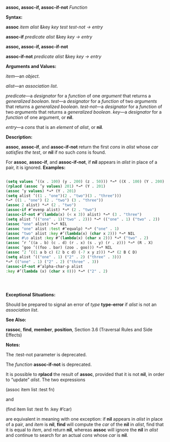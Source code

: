 **assoc, assoc-if, assoc-if-not** *Function* 



**Syntax:** 



**assoc** *item alist* &amp;key *key test test-not → entry* 



**assoc-if** *predicate alist* &amp;key *key → entry* 







 



 



**assoc, assoc-if, assoc-if-not** 



**assoc-if-not** *predicate alist* &amp;key *key → entry* 



**Arguments and Values:** 



*item*—an *object*. 



*alist*—an *association list*. 



*predicate*—a *designator* for a *function* of one *argument* that returns a *generalized boolean*. *test*—a *designator* for a *function* of two *arguments* that returns a *generalized boolean*. *test-not*—a *designator* for a *function* of two *arguments* that returns a *generalized boolean*. *key*—a *designator* for a *function* of one argument, or **nil**. 



*entry*—a *cons* that is an *element* of *alist*, or **nil**. 



**Description:** 



**assoc**, **assoc-if**, and **assoc-if-not** return the first *cons* in *alist* whose *car satisfies the test*, or **nil** if no such *cons* is found. 



For **assoc**, **assoc-if**, and **assoc-if-not**, if **nil** appears in *alist* in place of a pair, it is ignored. **Examples:**
```lisp
 
(setq values ’((x . 100) (y . 200) (z . 50))) *→* ((X . 100) (Y . 200) (Z . 50)) (assoc ’y values) *→* (Y . 200) 
(rplacd (assoc ’y values) 201) *→* (Y . 201) 
(assoc ’y values) *→* (Y . 201) 
(setq alist ’((1 . "one")(2 . "two")(3 . "three"))) 
*→* ((1 . "one") (2 . "two") (3 . "three")) 
(assoc 2 alist) *→* (2 . "two") 
(assoc-if #’evenp alist) *→* (2 . "two") 
(assoc-if-not #’(lambda(x) (< x 3)) alist) *→* (3 . "three") 
(setq alist ’(("one" . 1)("two" . 2))) *→* (("one" . 1) ("two" . 2)) 
(assoc "one" alist) *→* NIL 
(assoc "one" alist :test #’equalp) *→* ("one" . 1) 
(assoc "two" alist :key #’(lambda(x) (char x 2))) *→* NIL 
(assoc #\o alist :key #’(lambda(x) (char x 2))) *→* ("two" . 2) 
(assoc ’r ’((a . b) (c . d) (r . x) (s . y) (r . z))) *→* (R . X) 
(assoc ’goo ’((foo . bar) (zoo . goo))) *→* NIL 
(assoc ’2 ’((1 a b c) (2 b c d) (-7 x y z))) *→* (2 B C D) 
(setq alist ’(("one" . 1) ("2" . 2) ("three" . 3))) 
*→* (("one" . 1) ("2" . 2) ("three" . 3)) 
(assoc-if-not #’alpha-char-p alist 
:key #’(lambda (x) (char x 0))) *→* ("2" . 2) 

 
 

```
**Exceptional Situations:** 



Should be prepared to signal an error of *type* **type-error** if *alist* is not an *association list*. 



**See Also:** 



**rassoc**, **find**, **member**, **position**, Section 3.6 (Traversal Rules and Side Effects) 



**Notes:** 



The :test-not parameter is deprecated. 



The *function* **assoc-if-not** is deprecated. 



It is possible to **rplacd** the result of **assoc**, provided that it is not **nil**, in order to “update” *alist*. The two expressions 



(assoc item list :test fn) 



and 



(find item list :test fn :key #’car) 



are equivalent in meaning with one exception: if **nil** appears in *alist* in place of a pair, and *item* is **nil**, **find** will compute the *car* of the **nil** in *alist*, find that it is equal to *item*, and return **nil**, whereas **assoc** will ignore the **nil** in *alist* and continue to search for an actual *cons* whose *car* is **nil**. 




